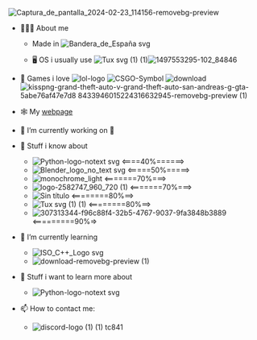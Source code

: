 ![Captura_de_pantalla_2024-02-23_114156-removebg-preview](https://github.com/TenuredCave8741/TenuredCave8741/assets/105504324/f4d37918-53ce-43cb-8f2b-715c80d9d449)

<!--
**TenuredCave8741/TenuredCave8741** is a ✨ _special_ ✨ repository because its `README.md` (this file) appears on your GitHub profile.**
-->
<!-- Here are some ideas to get you started: -->
- 🧑🏼‍💻 About me
  - Made in ![Bandera_de_España svg](https://github.com/TenuredCave8741/TenuredCave8741/assets/105504324/d5b69203-3bd6-4a6c-af99-b7c13e31a125)

  - 🖥️ OS i usually use ![Tux svg (1) (1)](https://github.com/TenuredCave8741/TenuredCave8741/assets/105504324/d9d211da-0b4b-459c-8d82-7ae993d06c94)![1497553295-102_84846](https://github.com/TenuredCave8741/TenuredCave8741/assets/105504324/124c8740-1347-43f1-9ced-cbd46b003b0f)
  
- 👾 Games i love
![lol-logo](https://github.com/TenuredCave8741/TenuredCave8741/assets/105504324/dce1d962-396b-421d-bf53-05263c8a9977)
![CSGO-Symbol](https://github.com/TenuredCave8741/TenuredCave8741/assets/105504324/d1a33dca-00ef-4670-9ae3-1281234dd25e)
![download](https://github.com/TenuredCave8741/TenuredCave8741/assets/105504324/96269f86-9c6b-4341-b981-57bafb304d9d)
![kisspng-grand-theft-auto-v-grand-theft-auto-san-andreas-g-gta-5abe76af47e7d8 8433946015224316632945-removebg-preview (1)](https://github.com/TenuredCave8741/TenuredCave8741/assets/105504324/685f8c5f-7795-4bde-8583-ed349056c66b)

- 🕸️ My [webpage](http://tenuredcave8741.github.io/)
  
- 🔭 I’m currently working on 🤫

- 🌳 Stuff i know about 
  -  ![Python-logo-notext svg](https://github.com/TenuredCave8741/TenuredCave8741/assets/105504324/cb401f45-a0d1-46a3-90a8-4269396ef632) <====40%======>
  -  ![Blender_logo_no_text svg](https://github.com/TenuredCave8741/TenuredCave8741/assets/105504324/07ccb7e4-c9e2-4046-a568-d05911722f12) <=====50%=====>
  -  ![monochrome_light](https://github.com/TenuredCave8741/TenuredCave8741/assets/105504324/680ac331-8b9e-4088-bf46-9e4e8bb60461) <=======70%===>
  -  ![logo-2582747_960_720 (1)](https://github.com/TenuredCave8741/TenuredCave8741/assets/105504324/aa80f5d0-3c44-4da5-b3c4-ee4daeed890c) <=======70%===>
  -  ![Sin título](https://github.com/TenuredCave8741/TenuredCave8741/assets/105504324/52622cda-8a9d-4246-8275-b7afb4b9e23b) <========80%==>
  -  ![Tux svg (1) (1)](https://github.com/TenuredCave8741/TenuredCave8741/assets/105504324/d9d211da-0b4b-459c-8d82-7ae993d06c94) <========80%==>
  -  ![307313344-f96c88f4-32b5-4767-9037-9fa3848b3889](https://github.com/TenuredCave8741/TenuredCave8741/assets/105504324/20638427-f764-46a2-954a-1ca05737dfe4) <=========90%=>

  
- 🌻 I’m currently learning
  - ![ISO_C++_Logo svg](https://github.com/TenuredCave8741/TenuredCave8741/assets/105504324/33405ccb-e1fc-4180-8876-587b0f3f7a06)
  - ![download-removebg-preview (1)](https://github.com/TenuredCave8741/TenuredCave8741/assets/105504324/f4d9835a-7847-43ff-be2e-980d5c589b1a)

- 🌱 Stuff i want to learn more about
  - ![Python-logo-notext svg](https://github.com/TenuredCave8741/TenuredCave8741/assets/105504324/cb401f45-a0d1-46a3-90a8-4269396ef632)
    
- 📫 How to contact me:
    - ![discord-logo (1) (1)](https://github.com/TenuredCave8741/TenuredCave8741/assets/105504324/8360b3fc-0e65-4a1b-bd46-72ecffaaf66d) tc841
 


<!-- - 😄 Pronouns: -->
<!-- - ⚡ Fun fact: ... -->
<!-- - 👯 I’m looking to collaborate on -->
<!-- 🤔 I’m looking for help with -->
<!-- - 💬 Ask me about -->
